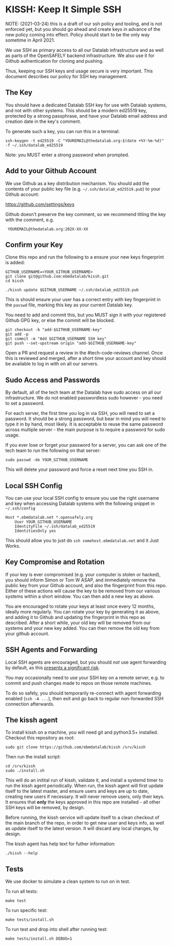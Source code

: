 # KISSH: Keep It Simple SSH

NOTE: (2021-03-24) this is a draft of our ssh policy and tooling, and is not
enforced yet, but you should go ahead and create keys in advance of the new
policy coming into effect. Policy should start to be the only way sometime in
April 2021.

We use SSH as primary access to all our Datalab infrastructure and as well as
parts of the OpenSAFELY backend infrastructure. We also use it for Github
authentication for cloning and pushing.

Thus, keeping our SSH keys and usage secure is very important. This document
describes our policy for SSH key management.


## The Key

You should have a dedicated Datalab SSH key for use with Datalab systems, and
not with other systems. This should be a modern ed25519 key, protected by
a strong passphrase, and have your Datalab email address and creation date in
the key's comment.

To generate such a key, you can run this in a terminal:

    ssh-keygen -t ed25519 -C "YOUREMAIL@thedatalab.org:$(date +%Y-%m-%d)" -f ~/.ssh/datalab_ed25519

Note: you MUST enter a strong password when prompted.


## Add to your Github Account

We use Github as a key distribution mechanism. You should add the contents of
your public key file (e.g. `~/.ssh/datalab_ed25519.pub`) to your Github
account:

[ https://github.com/settings/keys ](https://github.com/settings/keys)

Github doesn't preserve the key comment, so we recommend titling the key with
the comment, e.g.

     YOUREMAIL@thedatalab.org:202X-XX-XX


## Confirm your Key

Clone this repo and run the following to a ensure your new keys fingerprint is
added:

    GITHUB_USERNAME=<YOUR_GITHUB_USERNAME>
    git clone git@github.com:ebmdatalab/kissh.git
    cd kissh

    ./kissh update $GITHUB_USERNAME ~/.ssh/datalab_ed25519.pub

This is should ensure your user has a correct entry with key fingerprint in the
`passwd` file, marking this key as your current Datalab key.

You need to add and commit this, but you MUST sign it with your registered
Github GPG key, or else the commit will be blocked.

    git checkout -b "add-$GITHUB_USERNAME-key"
    git add -p
    git commit -m "Add $GITHUB_USERNAME SSH key"
    git push --set-upstream origin "add-$GITHUB_USERNAME-key"

Open a PR and request a review in the #tech-code-reviews channel. Once
this is reviewed and merged, after a short time your account and key
should be available to log in with on all our servers.

## Sudo Access and Passwords

By default, all of the tech team at the Datalab have sudo access on all our
infrastructure. We do not enabled passwordless sudo however - you need to set
a password.

For each server, the first time you log in via SSH, you will need to set
a password. It should be a strong password, but bear in mind you will need to
type it in by hand, most likely. It is acceptable to reuse the same password
across multiple server - the main purpose is to require a password for sudo
usage.

If you ever lose or forget your password for a server, you can ask one of the
tech team to run the following on that server:

    sudo passwd -de YOUR_GITHUB_USERNAME

This will delete your password and force a reset next time you SSH in.

## Local SSH Config

You can use your local SSH config to ensure you use the right username and key when
accessing Datalab systems with the following snippet in `~/.ssh/config`


```
Host *.ebmdatalab.net *.opensafely.org
    User YOUR_GITHUB_USERNAME
    IdentityFile ~/.ssh/datalab_ed25519
    IdentitiesOnly yes
```

This should allow you to just do `ssh somehost.ebmdatalab.net` and it Just Works.


## Key Compromise and Rotation

If your key is ever compromised (e.g. your computer is stolen or hacked), you
should inform Simon or Tom W ASAP, and immediately remove the public key from
your Github account, and also the fingerprint from this repo. Either of these
actions will cause the key to be removed from our various systems within
a short window. You can then add a new key as above.


You are encouraged to rotate your keys at least once every 12 months, ideally
more regularly.  You can rotate your key by generating it as above, and adding
it to Github and updating the fingerprint in this repo as described. After
a short while, your old key will be removed from our systems and your new key added.
You can then remove the old key from your github account.


## SSH Agents and Forwarding

Local SSH agents are encouraged, but you should *not* use agent forwarding by
default, as this [presents a significant
risk](https://smallstep.com/blog/ssh-agent-explained/#agent-forwarding-comes-with-a-risk).

You may occasionally need to use your SSH key on a remote server, e.g. to
commit and push changes made to repos on those remote machines.

To do so safely, you should temporarily re-connect with agent forwarding
enabled (`ssh -A ...`), then exit and go back to regular non-forwarded SSH
connection afterwards.


## The kissh agent

To install kissh on a machine, you will need git and python3.5+ installed.
Checkout this repository as root:

    sudo git clone https://github.com/ebmdatalab/kissh /srv/kissh

Then run the install script:

    cd /srv/kissh
    sudo ./install.sh

This will do an initital run of kissh, validate it, and install a systemd timer
to run the kissh agent periodically. When run, the kissh agent will first
update itself to the latest master, and ensure users and keys are up to date,
creating new users if necessary. It will never remove users, only their keys.
It ensures that **only** the keys approved in this repo are installed - all
other SSH keys will be removed, by design.

Before running, the kissh service will update itself to a clean checkout of the
main branch of the repo, in order to get new user and keys info, as well as
update itself to the latest version. It will discard any local changes, by
design.

The kissh agent has help text for futher information:

    ./kissh --help


## Tests

We use docker to simulate a clean system to run on in test.

To run all tests:

    make test

To run specific test:

    make tests/install.sh

To run test and drop into shell after running test:

    make tests/install.sh DEBUG=1
